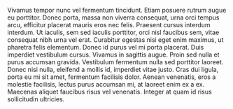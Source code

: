 Vivamus tempor nunc vel fermentum tincidunt. Etiam posuere rutrum augue eu porttitor. Donec porta, massa non viverra consequat, urna orci tempus arcu, efficitur placerat mauris eros nec felis. Praesent cursus interdum interdum. Ut iaculis, sem sed iaculis porttitor, orci nisl faucibus sem, vitae consequat nibh urna vel erat. Curabitur egestas nisi eget enim maximus, ut pharetra felis elementum. Donec id purus vel mi porta placerat. Duis imperdiet vestibulum cursus. Vivamus in sagittis augue. Proin sed nulla et purus accumsan gravida. Vestibulum fermentum nulla sed porttitor laoreet. Donec nisi nulla, eleifend a mollis id, imperdiet vitae justo. Cras dui ligula, porta eu mi sit amet, fermentum facilisis dolor. Aenean venenatis, eros a molestie facilisis, lectus purus accumsan mi, at laoreet enim ex a ex. Maecenas aliquet faucibus risus vel venenatis. Integer at quam id risus sollicitudin ultricies.
